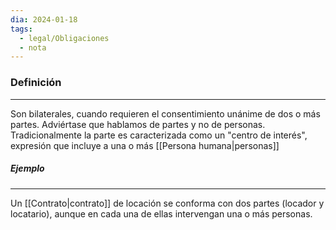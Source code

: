 ```yaml
---
dia: 2024-01-18
tags:
  - legal/Obligaciones
  - nota
---
```

### Definición
---
Son bilaterales, cuando requieren el consentimiento unánime de dos o más partes. Adviértase que hablamos de partes y no de personas. Tradicionalmente la parte es caracterizada como un "centro de interés", expresión que incluye a una o más [[Persona humana|personas]]

##### Ejemplo
---
Un [[Contrato|contrato]] de locación se conforma con dos partes (locador y locatario), aunque en cada una de ellas intervengan una o más personas.

